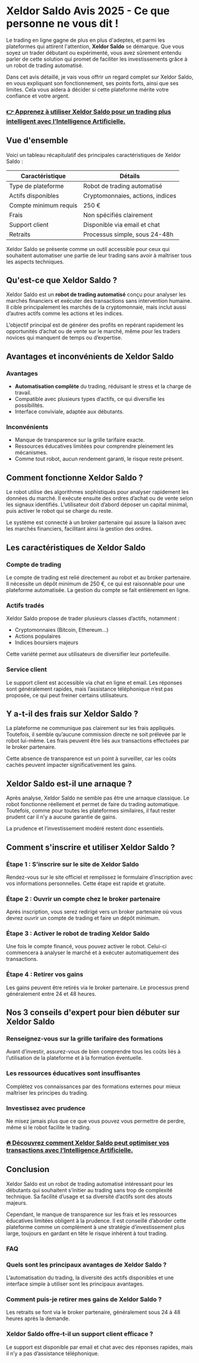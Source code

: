 # Xeldor Saldo Avis 2025 - Ce que personne ne vous dit !
 

Le trading en ligne gagne de plus en plus d'adeptes, et parmi les plateformes qui attirent l'attention, **Xeldor Saldo** se démarque. Que vous soyez un trader débutant ou expérimenté, vous avez sûrement entendu parler de cette solution qui promet de faciliter les investissements grâce à un robot de trading automatisé.

Dans cet avis détaillé, je vais vous offrir un regard complet sur Xeldor Saldo, en vous expliquant son fonctionnement, ses points forts, ainsi que ses limites. Cela vous aidera à décider si cette plateforme mérite votre confiance et votre argent.

### [👉 Apprenez à utiliser Xeldor Saldo pour un trading plus intelligent avec l’Intelligence Artificielle.](https://t.co/syePrEI0GC)
## Vue d'ensemble

Voici un tableau récapitulatif des principales caractéristiques de Xeldor Saldo :

| **Caractéristique**       | **Détails**                             |
|--------------------------|---------------------------------------|
| Type de plateforme        | Robot de trading automatisé            |
| Actifs disponibles        | Cryptomonnaies, actions, indices       |
| Compte minimum requis     | 250 €                                 |
| Frais                    | Non spécifiés clairement                |
| Support client           | Disponible via email et chat            |
| Retraits                 | Processus simple, sous 24-48h          |

Xeldor Saldo se présente comme un outil accessible pour ceux qui souhaitent automatiser une partie de leur trading sans avoir à maîtriser tous les aspects techniques.

## Qu'est-ce que Xeldor Saldo ?

Xeldor Saldo est un **robot de trading automatisé** conçu pour analyser les marchés financiers et exécuter des transactions sans intervention humaine. Il cible principalement les marchés de la cryptomonnaie, mais inclut aussi d’autres actifs comme les actions et les indices.

L’objectif principal est de générer des profits en repérant rapidement les opportunités d’achat ou de vente sur le marché, même pour les traders novices qui manquent de temps ou d’expertise.

## Avantages et inconvénients de Xeldor Saldo

### Avantages
- **Automatisation complète** du trading, réduisant le stress et la charge de travail.
- Compatible avec plusieurs types d’actifs, ce qui diversifie les possibilités.
- Interface conviviale, adaptée aux débutants.

### Inconvénients
- Manque de transparence sur la grille tarifaire exacte.
- Ressources éducatives limitées pour comprendre pleinement les mécanismes.
- Comme tout robot, aucun rendement garanti, le risque reste présent.

## Comment fonctionne Xeldor Saldo ?

Le robot utilise des algorithmes sophistiqués pour analyser rapidement les données du marché. Il exécute ensuite des ordres d’achat ou de vente selon les signaux identifiés. L’utilisateur doit d’abord déposer un capital minimal, puis activer le robot qui se charge du reste.

Le système est connecté à un broker partenaire qui assure la liaison avec les marchés financiers, facilitant ainsi la gestion des ordres.

## Les caractéristiques de Xeldor Saldo

### Compte de trading

Le compte de trading est relié directement au robot et au broker partenaire. Il nécessite un dépôt minimum de 250 €, ce qui est raisonnable pour une plateforme automatisée. La gestion du compte se fait entièrement en ligne.

### Actifs tradés

Xeldor Saldo propose de trader plusieurs classes d’actifs, notamment :
- Cryptomonnaies (Bitcoin, Ethereum…)
- Actions populaires
- Indices boursiers majeurs

Cette variété permet aux utilisateurs de diversifier leur portefeuille.

### Service client

Le support client est accessible via chat en ligne et email. Les réponses sont généralement rapides, mais l’assistance téléphonique n’est pas proposée, ce qui peut freiner certains utilisateurs.

## Y a-t-il des frais sur Xeldor Saldo ?

La plateforme ne communique pas clairement sur les frais appliqués. Toutefois, il semble qu’aucune commission directe ne soit prélevée par le robot lui-même. Les frais peuvent être liés aux transactions effectuées par le broker partenaire.

Cette absence de transparence est un point à surveiller, car les coûts cachés peuvent impacter significativement les gains.

## Xeldor Saldo est-il une arnaque ?

Après analyse, Xeldor Saldo ne semble pas être une arnaque classique. Le robot fonctionne réellement et permet de faire du trading automatique. Toutefois, comme pour toutes les plateformes similaires, il faut rester prudent car il n’y a aucune garantie de gains.

La prudence et l’investissement modéré restent donc essentiels.

## Comment s'inscrire et utiliser Xeldor Saldo ?

### Étape 1 : S'inscrire sur le site de Xeldor Saldo

Rendez-vous sur le site officiel et remplissez le formulaire d’inscription avec vos informations personnelles. Cette étape est rapide et gratuite.

### Étape 2 : Ouvrir un compte chez le broker partenaire

Après inscription, vous serez redirigé vers un broker partenaire où vous devrez ouvrir un compte de trading et faire un dépôt minimum.

### Étape 3 : Activer le robot de trading Xeldor Saldo

Une fois le compte financé, vous pouvez activer le robot. Celui-ci commencera à analyser le marché et à exécuter automatiquement des transactions.

### Étape 4 : Retirer vos gains

Les gains peuvent être retirés via le broker partenaire. Le processus prend généralement entre 24 et 48 heures.

## Nos 3 conseils d'expert pour bien débuter sur Xeldor Saldo

### Renseignez-vous sur la grille tarifaire des formations

Avant d’investir, assurez-vous de bien comprendre tous les coûts liés à l’utilisation de la plateforme et à la formation éventuelle.

### Les ressources éducatives sont insuffisantes

Complétez vos connaissances par des formations externes pour mieux maîtriser les principes du trading.

### Investissez avec prudence

Ne misez jamais plus que ce que vous pouvez vous permettre de perdre, même si le robot facilite le trading.

### [🔥 Découvrez comment Xeldor Saldo peut optimiser vos transactions avec l’Intelligence Artificielle.](https://t.co/syePrEI0GC)
## Conclusion

Xeldor Saldo est un robot de trading automatisé intéressant pour les débutants qui souhaitent s’initier au trading sans trop de complexité technique. Sa facilité d’usage et sa diversité d’actifs sont des atouts majeurs.

Cependant, le manque de transparence sur les frais et les ressources éducatives limitées obligent à la prudence. Il est conseillé d’aborder cette plateforme comme un complément à une stratégie d’investissement plus large, toujours en gardant en tête le risque inhérent à tout trading.

### FAQ

### Quels sont les principaux avantages de Xeldor Saldo ?

L’automatisation du trading, la diversité des actifs disponibles et une interface simple à utiliser sont les principaux avantages.

### Comment puis-je retirer mes gains de Xeldor Saldo ?

Les retraits se font via le broker partenaire, généralement sous 24 à 48 heures après la demande.

### Xeldor Saldo offre-t-il un support client efficace ?

Le support est disponible par email et chat avec des réponses rapides, mais il n’y a pas d’assistance téléphonique.